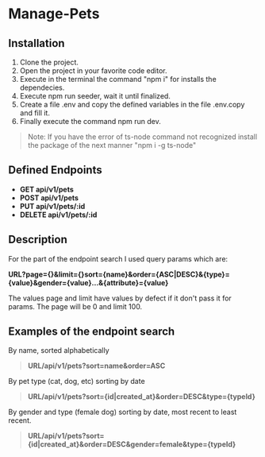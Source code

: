 # **Manage-Pets**

## **Installation**
1. Clone the project.
2. Open the project in your favorite code editor.
3. Execute in the terminal the command "npm i" for installs the dependecies.
4. Execute npm run seeder, wait it until finalized.
6. Create a file .env and copy the defined variables in the file .env.copy and fill it.
5. Finally execute the command npm run dev.

> Note: If you have the error of ts-node command not recognized install the package of the next manner "npm i -g ts-node"

## **Defined Endpoints**
* __GET    api/v1/pets__
* __POST   api/v1/pets__
* __PUT    api/v1/pets/:id__
* __DELETE api/v1/pets/:id__

## **Description**
For the part of the endpoint search I used query params which are:

**URL?page={}&limit={}sort={name}&order={ASC|DESC}&{type}={value}&gender={value}...&{attribute}={value}**

The values page and limit have values by defect if it don't pass it for params. The page will be 0 and limit 100.

## **Examples of the endpoint search**
By name, sorted alphabetically
> **URL/api/v1/pets?sort=name&order=ASC**

By pet type (cat, dog, etc) sorting by date
> **URL/api/v1/pets?sort={id|created_at}&order=DESC&type={typeId}**

By gender and type (female dog) sorting by date, most recent to least recent.
> **URL/api/v1/pets?sort={id|created_at}&order=DESC&gender=female&type={typeId}**